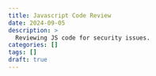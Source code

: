 ```yaml
---
title: Javascript Code Review
date: 2024-09-05
description: >
  Reviewing JS code for security issues.
categories: []
tags: []
draft: true
---
```


